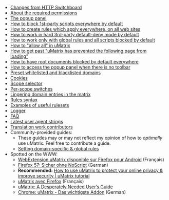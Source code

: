 - [Changes from HTTP Switchboard](https://github.com/gorhill/uMatrix/wiki/Changes-from-HTTP-Switchboard)
- [About the required permissions](https://github.com/gorhill/uMatrix/wiki/About-the-required-permissions)
- [The popup panel](https://github.com/gorhill/uMatrix/wiki/The-popup-panel)
- [How to block 1st-party scripts everywhere by default](https://github.com/gorhill/uMatrix/wiki/How-to-block-1st-party-scripts-everywhere-by-default)
- [How to create rules which apply everywhere, on all web sites](https://github.com/gorhill/uMatrix/wiki/How-to-create-rules-which-apply-everywhere,-on-all-web-sites)
- [How to work in hard 3rd-party default-deny mode by default](https://github.com/gorhill/uMatrix/wiki/How-to-work-in-hard-3rd-party-default-deny-by-default)
- [How to work only with global rules and all scripts blocked by default](https://github.com/gorhill/uMatrix/wiki/How-to-work-only-with-global-rules-and-all-scripts-blocked-by-default)
- [How to "allow all" in uMatrix](https://github.com/gorhill/uMatrix/wiki/How-to-%22allow-all%22-in-uMatrix)
- [How to get past "uMatrix has prevented the following page from loading"](https://github.com/gorhill/uMatrix/wiki/How-to-get-past-%22uMatrix-has-prevented-the-following-page-from-loading%22)
- [How to have root documents blocked by default everywhere](https://github.com/gorhill/uMatrix/wiki/How-to-have-root-documents-blocked-by-default-everywhere)
- [How to access the popup panel when there is no toolbar](https://github.com/gorhill/uMatrix/wiki/How-to-access-the-popup-panel-when-there-is-no-toolbar)
- [Preset whitelisted and blacklisted domains](https://github.com/gorhill/uMatrix/wiki/Preset-whitelisted-and-blacklisted-domains)
- [Cookies](https://github.com/gorhill/uMatrix/wiki/Cookies)
- [Scope selector](https://github.com/gorhill/uMatrix/wiki/Scope-selector)
- [Per-scope switches](https://github.com/gorhill/uMatrix/wiki/Per-scope-switches)
- [Lingering domain entries in the matrix](https://github.com/gorhill/uMatrix/wiki/Lingering-domain-entries-in-the-matrix)
- [Rules syntax](https://github.com/gorhill/uMatrix/wiki/Rules-syntax)
- [Examples of useful rulesets](https://github.com/gorhill/uMatrix/wiki/Examples-of-useful-rulesets)
- [Logger](https://github.com/gorhill/uMatrix/wiki/Logger)
- [FAQ](https://github.com/gorhill/uMatrix/wiki/FAQ)
- [Latest user agent strings](https://github.com/gorhill/uMatrix/wiki/Latest-user-agent-strings)
- [Translation work contributors](https://github.com/gorhill/uMatrix/wiki/Translation-work-contributors)
- Community-provided guides:
    - These guides may or may not reflect my opinion of how to _optimally_ use uMatrix. Feel free to contribute a guide.
    - [Setting domain-specific & global rules](https://github.com/gorhill/uMatrix/wiki/Setting-Domain-Specific-&-Global-Rules)
- Spotted on the WWW:
    - [WebExtension uMatrix disponible sur Firefox pour Android](https://primokorn.wordpress.com/2017/11/23/webextension-umatrix-disponible-sur-firefox-pour-android/) (Français)
    - [Firefox 57: Sicher ohne NoScript](https://www.youtube.com/watch?v=R9dePpq9OnQ) (German)
    - **Recommended:** [How to use uMatrix to protect your online privacy & improve security | uMatrix tutorial](https://www.youtube.com/watch?v=TVozpo3zUBk)
    - [uMatrix avec Firefox](https://vive-gnulinux.fr.cr/firefox-umatrix-1/) (Français)
    - [uMatrix: A Desperately Needed User’s Guide](http://adamantine.me/index.php/2015/11/18/umatrix-desperately-needed-guide/)
    - [Chrome: uMatrix - Das wichtigste Addon](https://www.youtube.com/watch?v=af0tUR0GZUI) (German)
